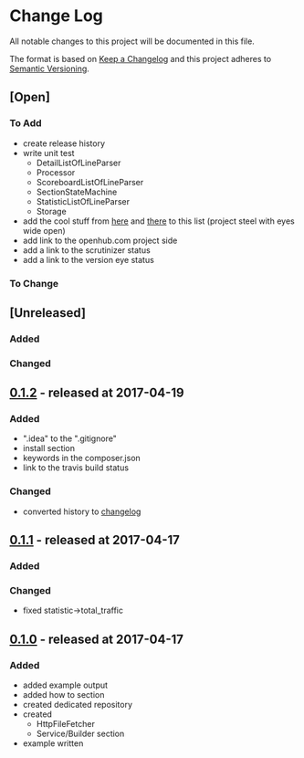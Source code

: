 # Change Log

All notable changes to this project will be documented in this file.

The format is based on [Keep a Changelog](http://keepachangelog.com/)
and this project adheres to [Semantic Versioning](http://semver.org/).

## [Open]

### To Add

* create release history
* write unit test
    * DetailListOfLineParser
    * Processor
    * ScoreboardListOfLineParser
    * SectionStateMachine
    * StatisticListOfLineParser
    * Storage
* add the cool stuff from [here](https://github.com/bjhale/apache-status/blob/master/ApacheStatus.php) and [there](https://github.com/TomCan/server-status-parser) to this list (project steel with eyes wide open)
* add link to the openhub.com project side
* add a link to the scrutinizer status
* add a link to the version eye status

### To Change

## [Unreleased]

### Added

### Changed

## [0.1.2](https://github.com/bazzline/php_component_apache_status_parser/tree/0.1.2) - released at 2017-04-19

### Added

* ".idea" to the ".gitignore"
* install section
* keywords in the composer.json
* link to the travis build status

### Changed

* converted history to [changelog](http://keepachangelog.com/en/0.3.0/)

## [0.1.1](https://github.com/bazzline/php_component_apache_status_parser/tree/0.1.1) - released at 2017-04-17

### Added

### Changed

* fixed statistic->total_traffic

## [0.1.0](https://github.com/bazzline/php_component_apache_status_parser/tree/0.1.0) - released at 2017-04-17

### Added

* added example output
* added how to section
* created dedicated repository
* created
    * HttpFileFetcher
    * Service/Builder section
* example written
